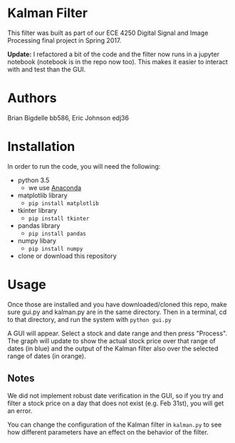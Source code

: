 # Kalman Filter
This filter was built as part of our ECE 4250 Digital Signal and Image Processing final project in Spring 2017.

**Update:** I refactored a bit of the code and the filter now runs in a jupyter notebook (notebook is in the repo now too). This makes it easier to interact with and test than the GUI. 

# Authors
Brian Bigdelle bb586, Eric Johnson edj36

# Installation
In order to run the code, you will need the following:
- python 3.5
    - we use [Anaconda](https://www.continuum.io/downloads)
- matplotlib library
    - `pip install matplotlib`
- tkinter library
    - `pip install tkinter`
- pandas library
    - `pip install pandas`
- numpy libary
    - `pip install numpy`
- clone or download this repository

# Usage
Once those are installed and you have downloaded/cloned this repo, make sure gui.py and kalman.py are in the same directory. Then in a terminal, cd to that directory, and run the system with `python gui.py`

A GUI will appear. Select a stock and date range and then press "Process". The graph will update to show the actual stock price over that range of dates (in blue) and the output of the Kalman filter also over the selected range of dates (in orange).

## Notes
We did not implement robust date verification in the GUI, so if you try and filter a stock price on a day that does not exist (e.g. Feb 31st), you will get an error.

You can change the configuration of the Kalman filter in `kalman.py` to see how different parameters have an effect on the behavior of the filter.

